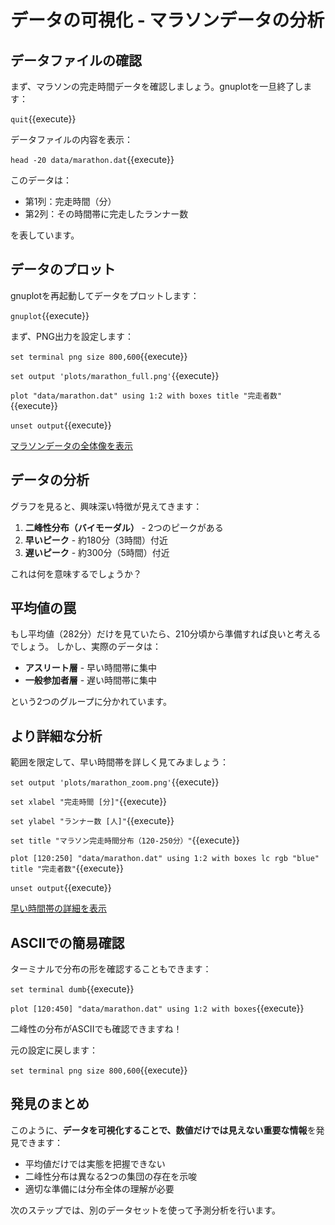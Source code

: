 # データの可視化 - マラソンデータの分析

## データファイルの確認

まず、マラソンの完走時間データを確認しましょう。gnuplotを一旦終了します：

`quit`{{execute}}

データファイルの内容を表示：

`head -20 data/marathon.dat`{{execute}}

このデータは：
- 第1列：完走時間（分）
- 第2列：その時間帯に完走したランナー数

を表しています。

## データのプロット

gnuplotを再起動してデータをプロットします：

`gnuplot`{{execute}}

まず、PNG出力を設定します：

`set terminal png size 800,600`{{execute}}

`set output 'plots/marathon_full.png'`{{execute}}

`plot "data/marathon.dat" using 1:2 with boxes title "完走者数"`{{execute}}

`unset output`{{execute}}

[マラソンデータの全体像を表示]({{TRAFFIC_HOST1_8080}}/marathon_full.png)

## データの分析

グラフを見ると、興味深い特徴が見えてきます：

1. **二峰性分布（バイモーダル）** - 2つのピークがある
2. **早いピーク** - 約180分（3時間）付近
3. **遅いピーク** - 約300分（5時間）付近

これは何を意味するでしょうか？

## 平均値の罠

もし平均値（282分）だけを見ていたら、210分頃から準備すれば良いと考えるでしょう。
しかし、実際のデータは：

- **アスリート層** - 早い時間帯に集中
- **一般参加者層** - 遅い時間帯に集中

という2つのグループに分かれています。

## より詳細な分析

範囲を限定して、早い時間帯を詳しく見てみましょう：

`set output 'plots/marathon_zoom.png'`{{execute}}

`set xlabel "完走時間 [分]"`{{execute}}

`set ylabel "ランナー数 [人]"`{{execute}}

`set title "マラソン完走時間分布（120-250分）"`{{execute}}

`plot [120:250] "data/marathon.dat" using 1:2 with boxes lc rgb "blue" title "完走者数"`{{execute}}

`unset output`{{execute}}

[早い時間帯の詳細を表示]({{TRAFFIC_HOST1_8080}}/marathon_zoom.png)

## ASCIIでの簡易確認

ターミナルで分布の形を確認することもできます：

`set terminal dumb`{{execute}}

`plot [120:450] "data/marathon.dat" using 1:2 with boxes`{{execute}}

二峰性の分布がASCIIでも確認できますね！

元の設定に戻します：

`set terminal png size 800,600`{{execute}}

## 発見のまとめ

このように、**データを可視化することで、数値だけでは見えない重要な情報**を発見できます：

- 平均値だけでは実態を把握できない
- 二峰性分布は異なる2つの集団の存在を示唆
- 適切な準備には分布全体の理解が必要

次のステップでは、別のデータセットを使って予測分析を行います。